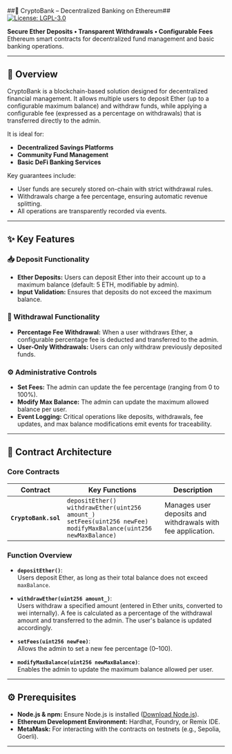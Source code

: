 ##🏦 CryptoBank – Decentralized Banking on Ethereum##
[![License: LGPL-3.0](https://img.shields.io/badge/License-LGPL--3.0-blue.svg)](https://www.gnu.org/licenses/lgpl-3.0)

**Secure Ether Deposits • Transparent Withdrawals • Configurable Fees**  
Ethereum smart contracts for decentralized fund management and basic banking operations.

---

## 📝 Overview
CryptoBank is a blockchain-based solution designed for decentralized financial management. It allows multiple users to deposit Ether (up to a configurable maximum balance) and withdraw funds, while applying a configurable fee (expressed as a percentage on withdrawals) that is transferred directly to the admin. 

It is ideal for:
- **Decentralized Savings Platforms**
- **Community Fund Management**
- **Basic DeFi Banking Services**

Key guarantees include:
- User funds are securely stored on-chain with strict withdrawal rules.
- Withdrawals charge a fee percentage, ensuring automatic revenue splitting.
- All operations are transparently recorded via events.

---

## ✨ Key Features

### 📥 Deposit Functionality
- **Ether Deposits:** Users can deposit Ether into their account up to a maximum balance (default: 5 ETH, modifiable by admin).
- **Input Validation:** Ensures that deposits do not exceed the maximum balance.

### 💸 Withdrawal Functionality
- **Percentage Fee Withdrawal:** When a user withdraws Ether, a configurable percentage fee is deducted and transferred to the admin.
- **User-Only Withdrawals:** Users can only withdraw previously deposited funds.
  
### ⚙️ Administrative Controls
- **Set Fees:** The admin can update the fee percentage (ranging from 0 to 100%).
- **Modify Max Balance:** The admin can update the maximum allowed balance per user.
- **Event Logging:** Critical operations like deposits, withdrawals, fee updates, and max balance modifications emit events for traceability.

---

## 📜 Contract Architecture

### Core Contracts

| Contract          | Key Functions                                   | Description                                          |
|-------------------|-------------------------------------------------|------------------------------------------------------|
| **`CryptoBank.sol`** | `depositEther()`<br>`withdrawEther(uint256 amount_)`<br>`setFees(uint256 newFee)`<br>`modifyMaxBalance(uint256 newMaxBalance)` | Manages user deposits and withdrawals with fee application. |

### Function Overview

- **`depositEther()`**:  
  Users deposit Ether, as long as their total balance does not exceed `maxBalance`.

- **`withdrawEther(uint256 amount_)`**:  
  Users withdraw a specified amount (entered in Ether units, converted to wei internally). A fee is calculated as a percentage of the withdrawal amount and transferred to the admin. The user's balance is updated accordingly.

- **`setFees(uint256 newFee)`**:  
  Allows the admin to set a new fee percentage (0–100).

- **`modifyMaxBalance(uint256 newMaxBalance)`**:  
  Enables the admin to update the maximum balance allowed per user.

---

## ⚙️ Prerequisites

- **Node.js & npm:** Ensure Node.js is installed ([Download Node.js](https://nodejs.org/)).
- **Ethereum Development Environment:** Hardhat, Foundry, or Remix IDE.
- **MetaMask:** For interacting with the contracts on testnets (e.g., Sepolia, Goerli).

---
